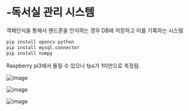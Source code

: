 # -독서실 관리 시스템  

객체인식을 통해서 핸드폰을 인식하는 경우 DB에 저장하고 이를 기록하는 시스템


```py
pip install opencv-python
pip install mysql.connector
pip install numpy
```

Raspberry pi3에서 돌릴 수 있으나 fps가 1미만으로 측정됨.

![image](https://github.com/JSHTIRED/-/assets/143377935/59012e24-916c-42ce-8f2f-b4515a0decea)

![image](https://github.com/JSHTIRED/-/assets/143377935/69a084a0-ced0-4e99-9bc6-08ea4e91b192)



![image](https://github.com/JSHTIRED/-/assets/143377935/82fafbb0-9b53-43c9-b7fd-ad66fd613c1c)
